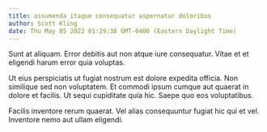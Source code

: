 ```yaml
---
title: assumenda itaque consequatur aspernatur doloribus
author: Scott Kling
date: Thu May 05 2022 01:29:38 GMT-0400 (Eastern Daylight Time)
---
```

Sunt at aliquam. Error debitis aut non atque iure consequatur. Vitae et et eligendi harum error quia voluptas.

 Ut eius perspiciatis ut fugiat nostrum est dolore expedita officia. Non similique sed non voluptatem. Et commodi ipsum cumque aut quaerat in dolore et facilis. Ut sequi cupiditate quia hic. Saepe quo eos voluptatibus.

 Facilis inventore rerum quaerat. Vel alias consequuntur fugiat hic qui et vel. Inventore nemo aut ullam eligendi.